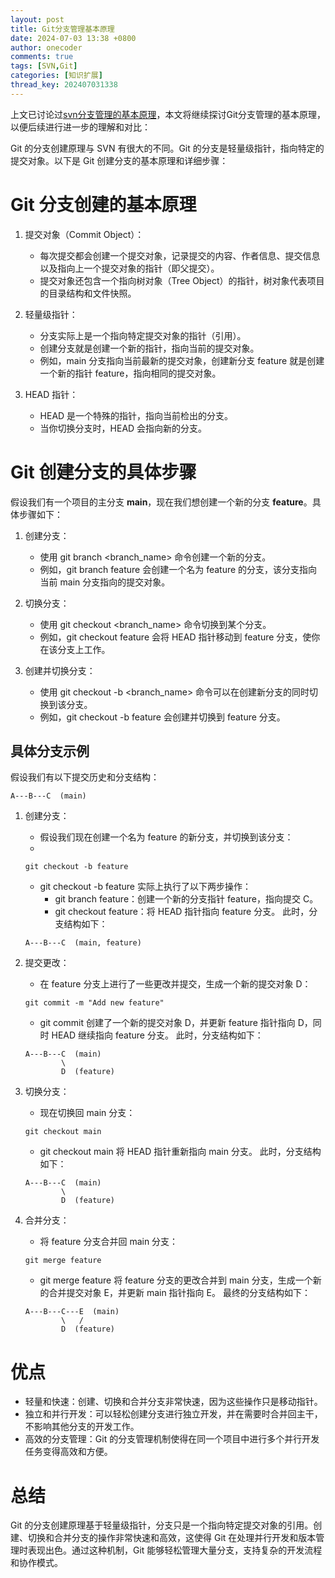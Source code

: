 ```yaml
---
layout: post
title: Git分支管理基本原理
date: 2024-07-03 13:38 +0800
author: onecoder
comments: true
tags: [SVN,Git]
categories: [知识扩展]
thread_key: 202407031338
---
```

上文已讨论过[svn分支管理的基本原理](https://www.coderli.com/svn-branch-method/)，本文将继续探讨Git分支管理的基本原理，以便后续进行进一步的理解和对比：
<!--more-->

Git 的分支创建原理与 SVN 有很大的不同。Git 的分支是轻量级指针，指向特定的提交对象。以下是 Git 创建分支的基本原理和详细步骤：
# Git 分支创建的基本原理
1. 提交对象（Commit Object）：
    - 每次提交都会创建一个提交对象，记录提交的内容、作者信息、提交信息以及指向上一个提交对象的指针（即父提交）。
    - 提交对象还包含一个指向树对象（Tree Object）的指针，树对象代表项目的目录结构和文件快照。
  
2. 轻量级指针：
    - 分支实际上是一个指向特定提交对象的指针（引用）。
    - 创建分支就是创建一个新的指针，指向当前的提交对象。
    - 例如，main 分支指向当前最新的提交对象，创建新分支 feature 就是创建一个新的指针 feature，指向相同的提交对象。
     
3. HEAD 指针：
    - HEAD 是一个特殊的指针，指向当前检出的分支。
    - 当你切换分支时，HEAD 会指向新的分支。
  
# Git 创建分支的具体步骤
假设我们有一个项目的主分支 **main**，现在我们想创建一个新的分支 **feature**。具体步骤如下：
1. 创建分支：
    - 使用 git branch <branch_name> 命令创建一个新的分支。
    - 例如，git branch feature 会创建一个名为 feature 的分支，该分支指向当前 main 分支指向的提交对象。
  
2. 切换分支：
    - 使用 git checkout <branch_name> 命令切换到某个分支。
    - 例如，git checkout feature 会将 HEAD 指针移动到 feature 分支，使你在该分支上工作。
  
3. 创建并切换分支：
    - 使用 git checkout -b <branch_name> 命令可以在创建新分支的同时切换到该分支。
    - 例如，git checkout -b feature 会创建并切换到 feature 分支。
  
## 具体分支示例
假设我们有以下提交历史和分支结构：

```plaintext
A---B---C  (main)
```
1. 创建分支：
    - 假设我们现在创建一个名为 feature 的新分支，并切换到该分支：
    - 
    ```git
    git checkout -b feature
    ```

    - git checkout -b feature 实际上执行了以下两步操作：
        - git branch feature：创建一个新的分支指针 feature，指向提交 C。
        - git checkout feature：将 HEAD 指针指向 feature 分支。
    此时，分支结构如下：

    ```plaintext
    A---B---C  (main, feature)
    ```

1. 提交更改：
    - 在 feature 分支上进行了一些更改并提交，生成一个新的提交对象 D：
  
    ```plaintext
    git commit -m "Add new feature"
    ```

    - git commit 创建了一个新的提交对象 D，并更新 feature 指针指向 D，同时 HEAD 继续指向 feature 分支。
    此时，分支结构如下：

    ```plaintext
    A---B---C  (main)
            \
            D  (feature)
    ```
1. 切换分支：
    - 现在切换回 main 分支：

    ```plaintext
    git checkout main
    ```

    - git checkout main 将 HEAD 指针重新指向 main 分支。
    此时，分支结构如下：

    ```plaintext
    A---B---C  (main)
            \
            D  (feature)
    ```

1. 合并分支：
    - 将 feature 分支合并回 main 分支：

    ```plaintext
    git merge feature
    ```
    - git merge feature 将 feature 分支的更改合并到 main 分支，生成一个新的合并提交对象 E，并更新 main 指针指向 E。
    最终的分支结构如下：

    ```plaintext
    A---B---C---E  (main)
            \   /
            D  (feature)
    ```

# 优点
- 轻量和快速：创建、切换和合并分支非常快速，因为这些操作只是移动指针。
- 独立和并行开发：可以轻松创建分支进行独立开发，并在需要时合并回主干，不影响其他分支的开发工作。
- 高效的分支管理：Git 的分支管理机制使得在同一个项目中进行多个并行开发任务变得高效和方便。
  
# 总结
Git 的分支创建原理基于轻量级指针，分支只是一个指向特定提交对象的引用。创建、切换和合并分支的操作非常快速和高效，这使得 Git 在处理并行开发和版本管理时表现出色。通过这种机制，Git 能够轻松管理大量分支，支持复杂的开发流程和协作模式。